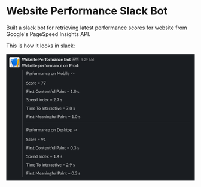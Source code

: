 # Website Performance Slack Bot
  
  Built a slack bot for retrieving latest performance scores for website from Google's PageSpeed Insights API.
  
  This is how it looks in slack: 
  
  ![Bot message](performance_bot_message_in_slack.png)
